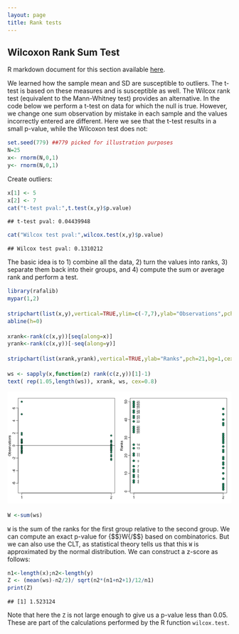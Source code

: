 ```yaml
---
layout: page
title: Rank tests
---
```




## Wilcoxon Rank Sum Test

R markdown document for this section available [here](https://github.com/genomicsclass/labs/tree/master/course1/ranktest.Rmd).

We learned how the sample mean and SD are susceptible to outliers. The
t-test is based on these measures and is susceptible as well. The
Wilcox rank test (equivalent to the Mann-Whitney test) provides an
alternative. In the code below we perform a t-test on data for which
the null is true. However, we change one sum observation by mistake
in each sample and the values incorrectly entered are different. Here
we see that the t-test results in a small p-value, while the Wilcoxon
test does not: 


```r
set.seed(779) ##779 picked for illustration purposes
N=25
x<- rnorm(N,0,1)
y<- rnorm(N,0,1)
```

Create outliers:


```r
x[1] <- 5
x[2] <- 7
cat("t-test pval:",t.test(x,y)$p.value)
```

```
## t-test pval: 0.04439948
```

```r
cat("Wilcox test pval:",wilcox.test(x,y)$p.value)
```

```
## Wilcox test pval: 0.1310212
```

The basic idea is to 1) combine all the data, 2) turn the values into ranks, 3) separate them back into their groups, and 4) compute the sum or average rank and perform a test.


```r
library(rafalib)
mypar(1,2)

stripchart(list(x,y),vertical=TRUE,ylim=c(-7,7),ylab="Observations",pch=21,bg=1)
abline(h=0)

xrank<-rank(c(x,y))[seq(along=x)]
yrank<-rank(c(x,y))[-seq(along=y)]

stripchart(list(xrank,yrank),vertical=TRUE,ylab="Ranks",pch=21,bg=1,cex=1.25)

ws <- sapply(x,function(z) rank(c(z,y))[1]-1)
text( rep(1.05,length(ws)), xrank, ws, cex=0.8)
```

![Data from two populations with two outliers. The left plot shows the original data and the right plot shows their ranks. The numbers are the w values ](images/R/ranktest-tmp-rank-test-illustration-1.png) 

```r
W <-sum(ws) 
```

`W` is the sum of the ranks for the first group relative to the second
group. We can compute an exact p-value for {$$}W{/$$} based on
combinatorics. But we can also use the CLT, as
statistical theory tells us that this `W` is approximated by the
normal distribution. We can construct a z-score as follows: 


```r
n1<-length(x);n2<-length(y)
Z <- (mean(ws)-n2/2)/ sqrt(n2*(n1+n2+1)/12/n1)
print(Z)
```

```
## [1] 1.523124
```

Note that here the `Z` is not large enough to give us a p-value less
than 0.05. These are part of the calculations performed by the R function
`wilcox.test`. 


